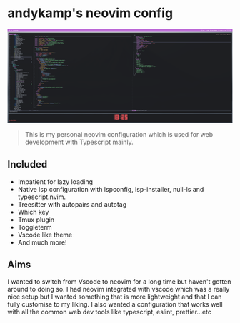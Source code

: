 # andykamp's neovim config

![Preview](../preview.png)

> This is my personal neovim configuration which is used for web development with Typescript mainly.

## Included

- Impatient for lazy loading
- Native lsp configuration with lspconfig, lsp-installer, null-ls and typescript.nvim.
- Treesitter with autopairs and autotag
- Which key
- Tmux plugin
- Toggleterm
- Vscode like theme
- And much more!

## Aims

I wanted to switch from Vscode to neovim for a long time but haven't gotten around to doing so. I had neovim integrated with vscode which was a really nice setup but I wanted something that is more lightweight and that I can fully customise to my liking. I also wanted a configuration that works well with all the common web dev tools like typescript, eslint, prettier...etc
